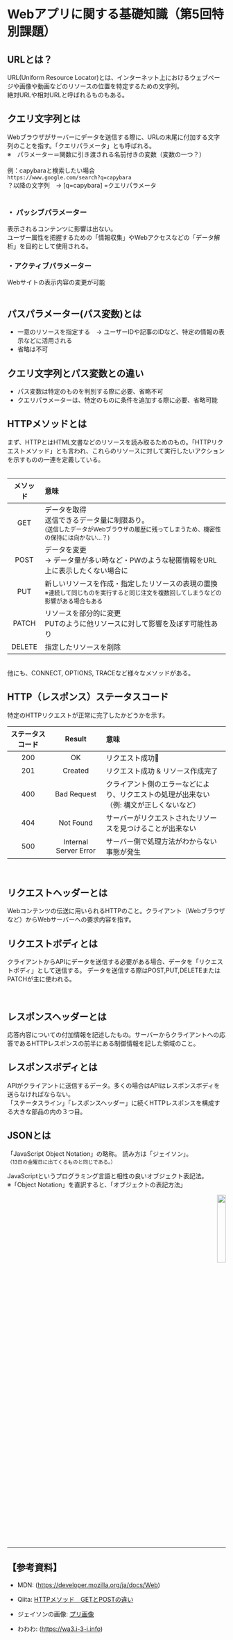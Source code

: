 # Webアプリに関する基礎知識（第5回特別課題）

## URLとは？
URL(Uniform Resource Locator)とは、インターネット上におけるウェブページや画像や動画などのリソースの位置を特定するための文字列。<br>
絶対URLや相対URLと呼ばれるものもある。
<br>

## クエリ文字列とは
Webブラウザがサーバーにデータを送信する際に、URLの末尾に付加する文字列のことを指す。「クエリパラメータ」とも呼ばれる。<br>
※　パラメーター＝関数に引き渡される名前付きの変数（変数の一つ？）
<br><br>
例：capybaraと検索したい場合 <br>
`https://www.google.com/search?q=capybara`<br>
？以降の文字列　→ [q=capybara] =クエリパラメータ <br>
<br>
### ・ パッシブパラメーター
表示されるコンテンツに影響は出ない。<br>
ユーザー属性を把握するための「情報収集」やWebアクセスなどの「データ解析」を目的として使用される。

### ・アクティブパラメーター
Webサイトの表示内容の変更が可能 <br>
<br>

## パスパラメーター(パス変数)とは
- 一意のリソースを指定する　→ ユーザーIDや記事のIDなど、特定の情報の表示などに活用される
- 省略は不可

## クエリ文字列とパス変数との違い
- パス変数は特定のものを判別する際に必要、省略不可
- クエリパラメーターは、特定のものに条件を追加する際に必要、省略可能
  <br>

## HTTPメソッドとは
まず、HTTPとはHTML文書などのリソースを読み取るためのもの。「HTTPリクエストメソッド」とも言われ、これらのリソースに対して実行したいアクションを示すものの一連を定義している。<br>
<br>

| **メソッド** | **意味**  |
| :----: | :------ |
GET |  データを取得 <br>送信できるデータ量に制限あり。<br>  <sub>(送信したデータがWebブラウザの履歴に残ってしまうため、機密性の保持には向かない…？)</sub>
POST | データを変更　 <br> → データ量が多い時など・PWのような秘匿情報をURL上に表示したくない場合に
PUT | 新しいリソースを作成・指定したリソースの表現の置換  <br> <sub>※連続して同じものを実行すると同じ注文を複数回してしまうなどの影響がある場合もある</sub>
PATCH | リソースを部分的に変更　<br> PUTのように他リソースに対して影響を及ぼす可能性あり
DELETE | 指定したリソースを削除

<br>
他にも、CONNECT, OPTIONS, TRACEなど様々なメソッドがある。
<br>

## HTTP（レスポンス）ステータスコード
特定のHTTPリクエストが正常に完了したかどうかを示す。
<br>

ステータスコード | Result | 意味
:---:| :---: | :---
200 | OK | リクエスト成功👏
201 | Created | リクエスト成功 & リソース作成完了
400 | Bad Request | クライアント側のエラーなどにより、リクエストの処理が出来ない　<br>（例: 構文が正しくないなど）
404 | Not Found |サーバーがリクエストされたリソースを見つけることが出来ない
500 | Internal Server Error |サーバー側で処理方法がわからない事態が発生

<br>

## リクエストヘッダーとは
Webコンテンツの伝送に用いられるHTTPのこと。クライアント（Webブラウザなど）からWebサーバーへの要求内容を指す。
<br>

## リクエストボディとは
クライアントからAPIにデータを送信する必要がある場合、データを「リクエストボディ」として送信する。
データを送信する際はPOST,PUT,DELETEまたはPATCHが主に使われる。

<br>

## レスポンスヘッダーとは
応答内容についての付加情報を記述したもの。サーバーからクライアントへの応答であるHTTPレスポンスの前半にある制御情報を記した領域のこと。
<br>

## レスポンスボディとは
APIがクライアントに送信するデータ。多くの場合はAPIはレスポンスボディを送らなければならない。<br>「ステータスライン」「レスポンスヘッダー」に続くHTTPレスポンスを構成する大きな部品の内の３つ目。
<br>

## JSONとは
「JavaScript Object Notation」の略称。
読み方は「ジェイソン」。<br>
<sub>（13日の金曜日に出てくるものと同じである。）</sub>
<br>

JavaScriptというプログラミング言語と相性の良いオブジェクト表記法。<br>
※「Object Notation」を直訳すると、「オブジェクトの表記方法」
<br>

<p align="right">
<img src="https://github.com/capyybara/RaiseTech_SpecialAssignment5/assets/137416338/48ef7992-dfdf-496a-9672-23e11c76d3e4" width="20%">

<br>
<br>


---

## 【参考資料】
- MDN: (https://developer.mozilla.org/ja/docs/Web)
- Qiita:  [HTTPメソッド　GETとPOSTの違い](https://qiita.com/ryuuuuuuuuuu/items/94f75183bd700a8b4c15)
- ジェイソンの画像: [プリ画像](https://prcm.jp/album/nanamikalove/pic/39639402)

- わわわ: (https://wa3.i-3-i.info)








